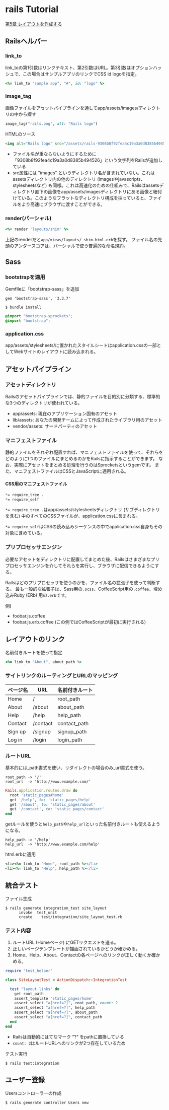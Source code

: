 # rails Tutorial

[第5章 レイアウトを作成する](https://railstutorial.jp/chapters/filling_in_the_layout?version=5.1#cha-filling_in_the_layout)

## Railsヘルパー

### link_to

link_toの第1引数はリンクテキスト、第2引数はURL。第3引数はオプションハッシュで、この場合はサンプルアプリのリンクでCSS id logoを指定。

``` ruby
<%= link_to "sample app", "#", id: "logo" %>
```

### image_tag

画像ファイルをアセットパイプラインを通してapp/assets/images/ディレクトリの中から探す

``` ruby
image_tag("rails.png", alt: "Rails logo")
```

HTMLのソース

``` html
<img alt="Rails logo" src="/assets/rails-9308b8f92fea4c19a3a0d8385b494526.png" />
```

 - ファイル名が重ならないようにするために「9308b8f92fea4c19a3a0d8385b494526」という文字列をRailsが追加している
 - src属性には "images" というディレクトリ名が含まれていない。これはassetsディレクトリ内の他のディレクトリ (imagesやjavascripts、stylesheetsなど) も同様。これは高速化のための仕組みで、Railsはassetsディレクトリ直下の画像をapp/assets/imagesディレクトリにある画像と紐付けている。このようなフラットなディレクトリ構成を採っていると、ファイルをより高速にブラウザに渡すことができる。

### render(パーシャル)

``` ruby
<%= render 'layouts/shim' %>
```

上記のrenderだと```app/views/layouts/_shim.html.erb```を探す。
ファイル名の先頭のアンダースコアは、パーシャルで使う普遍的な命名規約。

## Sass

### bootstrapを適用

Gemfileに「bootstrap-sass」を追加

``` ruby:Gemfile
gem 'bootstrap-sass', '3.3.7'
```

``` terminal
$ bundle install
```

``` css:app/assets/stylesheets/custom.scss
@import "bootstrap-sprockets";
@import "bootstrap";
```

### application.css

app/assets/stylesheets/に置かれたスタイルシートはapplication.cssの一部としてWebサイトのレイアウトに読み込まれる。

## アセットパイプライン

### アセットディレクトリ

Railsのアセットパイプラインでは、静的ファイルを目的別に分類する、標準的な3つのディレクトリが使われている。

- app/assets: 現在のアプリケーション固有のアセット
- lib/assets: あなたの開発チームによって作成されたライブラリ用のアセット
- vendor/assets: サードパーティのアセット

### マニフェストファイル

静的ファイルをそれぞれ配置すれば、マニフェストファイルを使って、それらをどのように1つのファイルにまとめるのかをRailsに指示することができます。
なお、実際にアセットをまとめる処理を行うのはSprocketsというgemです。
また、マニフェストファイルはCSSとJavaScriptに適用される。

#### CSS用のマニフェストファイル

```css:app/assets/stylesheets/application.css
*= require_tree .
*= require_self
```

```*= require_tree .```はapp/assets/stylesheetsディレクトリ (サブディレクトリを含む) 中のすべてのCSSファイルが、application.cssに含まれる。

```*= require_self```はCSSの読み込みシーケンスの中でapplication.css自身もその対象に含めている。

### プリプロセッサエンジン

必要なアセットをディレクトリに配置してまとめた後、Railsはさまざまなプリプロセッサエンジンを介してそれらを実行し、ブラウザに配信できるようにする。

Railsはどのプリプロセッサを使うのかを、ファイル名の拡張子を使って判断する。
最も一般的な拡張子は、Sass用の```.scss```、CoffeeScript用の```.coffee```、埋め込みRuby (ERb) 用の```.erb```です。

例)

- foobar.js.coffee
- foobar.js.erb.coffee (この例ではCoffeeScriptが最初に実行される)

## レイアウトのリンク

名前付きルートを使って指定

``` ruby
<%= link_to "About", about_path %>
```

### サイトリンクのルーティングとURLのマッピング

| ページ名 | URL | 名前付きルート |
----|----|----
|Home|/|root_path|
|About|/about|about_path|
|Help|/help|help_path|
|Contact|/contact|contact_path|
|Sign up|/signup|signup_path|
|Log in|/login|login_path|

### ルートURL

基本的には_path書式を使い、リダイレクトの場合のみ_url書式を使う。

```
root_path -> '/'
root_url  -> 'http://www.example.com/'
```

```ruby:config/routes.rb
Rails.application.routes.draw do
  root 'static_pages#home'
  get '/help', to: 'static_pages/help'
  get '/about', to: 'static_pages/about'
  get '/contact', to: 'static_pages/contact'
end
```

getルールを使うと```help_path```や```help_url```といった名前付きルートも使えるようになる。

```
help_path -> '/help'
help_url  -> 'http://www.example.com/help'
```

html.erbに適用

```ruby
<li><%= link_to "Home", root_path %></li>
<li><%= link_to "Help", help_path %></li>
```

## 統合テスト

ファイル生成

```terminal
$ rails generate integration_test site_layout
      invoke  test_unit
      create    test/integration/site_layout_test.rb
```

### テスト内容

1. ルートURL (Homeページ) にGETリクエストを送る。
2. 正しいページテンプレートが描画されているかどうか確かめる。
3. Home、Help、About、Contactの各ページへのリンクが正しく動くか確かめる。

```ruby:test/integration/site_layout_test.rb
require 'test_helper'

class SiteLayoutTest < ActionDispatch::IntegrationTest

  test "layout links" do
    get root_path
    assert_template 'static_pages/home'
    assert_select "a[href=?]", root_path, count: 2
    assert_select "a[href=?]", help_path
    assert_select "a[href=?]", about_path
    assert_select "a[href=?]", contact_path
  end
end
```

- Railsは自動的にはてなマーク "?" をpathに置換している
- ```count: 2```はルートURLへのリンクが2つ存在しているため

テスト実行

```terminal
$ rails test:integration
```

## ユーザー登録

Usersコントローラーの作成

``` terminal
$ rails generate controller Users new
```

